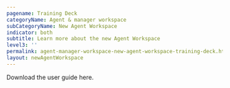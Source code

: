```yaml
---
pagename: Training Deck
categoryName: Agent & manager workspace
subCategoryName: New Agent Workspace
indicator: both
subtitle: Learn more about the new Agent Workspace
level3: ''
permalink: agent-manager-workspace-new-agent-workspace-training-deck.html
layout: newAgentWorkspace
---
```


Download the user guide here.
